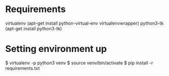 # Requirements

virtualenv (apt-get install python-virtual-env virtualenvwrapper)
python3-tk (apt-get install python3-tk)

# Setting environment up

$ virtualenv -p python3 venv
$ source venv/bin/activate
$ pip install -r requirements.txt
